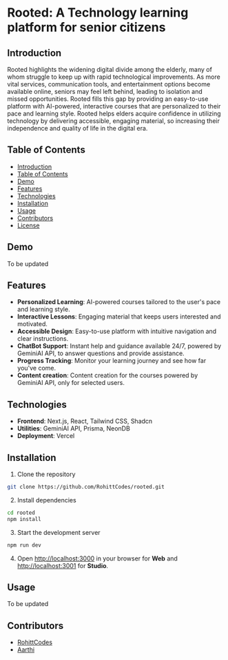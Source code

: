 # Rooted: A Technology learning platform for senior citizens

## Introduction
Rooted highlights the widening digital divide among the elderly, many of whom struggle to keep up with rapid technological improvements. As more vital services, communication tools, and entertainment options become available online, seniors may feel left behind, leading to isolation and missed opportunities. Rooted fills this gap by providing an easy-to-use platform with AI-powered, interactive courses that are personalized to their pace and learning style. Rooted helps elders acquire confidence in utilizing technology by delivering accessible, engaging material, so increasing their independence and quality of life in the digital era.

## Table of Contents
- [Introduction](#introduction)
- [Table of Contents](#table-of-contents)
- [Demo](#demo)
- [Features](#features)
- [Technologies](#technologies)
- [Installation](#installation)
- [Usage](#usage)
- [Contributors](#contributors)
- [License](#license)

## Demo
To be updated

## Features
- **Personalized Learning**: AI-powered courses tailored to the user's pace and learning style.
- **Interactive Lessons**: Engaging material that keeps users interested and motivated.
- **Accessible Design**: Easy-to-use platform with intuitive navigation and clear instructions.
- **ChatBot Support**: Instant help and guidance available 24/7, powered by GeminiAI API, to answer questions and provide assistance.
- **Progress Tracking**: Monitor your learning journey and see how far you've come.
- **Content creation**: Content creation for the courses powered by GeminiAI API, only for selected users.

## Technologies
- **Frontend**: Next.js, React, Tailwind CSS, Shadcn
- **Utilities**: GeminiAI API, Prisma, NeonDB
- **Deployment**: Vercel

## Installation
1. Clone the repository
```bash
git clone https://github.com/RohittCodes/rooted.git
```

2. Install dependencies
```bash
cd rooted
npm install
```

3. Start the development server
```bash
npm run dev
```

4. Open [http://localhost:3000](http://localhost:3000) in your browser for **Web** and [http://localhost:3001](http://localhost:3001) for **Studio**.

## Usage
To be updated

## Contributors
- [RohittCodes](https://github.com/rohittcodes)
- [Aarthi](https://github.com/aarthi-kumari)